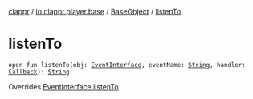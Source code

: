 [clappr](../../index.md) / [io.clappr.player.base](../index.md) / [BaseObject](index.md) / [listenTo](./listen-to.md)

# listenTo

`open fun listenTo(obj: `[`EventInterface`](../-event-interface/index.md)`, eventName: `[`String`](https://kotlinlang.org/api/latest/jvm/stdlib/kotlin/-string/index.html)`, handler: `[`Callback`](../-callback/index.md)`): `[`String`](https://kotlinlang.org/api/latest/jvm/stdlib/kotlin/-string/index.html)

Overrides [EventInterface.listenTo](../-event-interface/listen-to.md)

